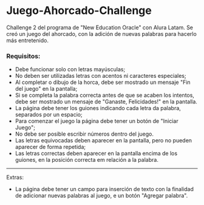# Juego-Ahorcado-Challenge
Challenge 2 del programa de "New Education Oracle" con Alura Latam. Se creó un juego del ahorcado, con la adición de nuevas palabras para hacerlo más entretenido.

### Requisitos:
- Debe funcionar solo con letras mayúsculas;
- No deben ser utilizadas letras con acentos ni caracteres especiales;
- Al completar o dibujo de la horca, debe ser mostrado un mensaje "Fin del juego" en la pantalla;
- Si se completa la palabra correcta antes de que se acaben los intentos, debe ser mostrado un mensaje de "Ganaste, Felicidades!" en la pantalla.
- La página debe tener los guiones indicando cada letra da palabra, separados por un espacio;
- Para comenzar el juego la página debe tener un botón de "Iniciar Juego";
- No debe ser posible escribir números dentro del juego.
- Las letras equivocadas deben aparecer en la pantalla, pero no pueden aparecer de forma repetida;
- Las letras correctas deben aparecer en la pantalla encima de los guiones, en la posición correcta em relación a la palabra.
---
Extras:
- La página debe tener un campo para inserción de texto con la finalidad de adicionar nuevas palabras al juego, e un botón "Agregar palabra".
